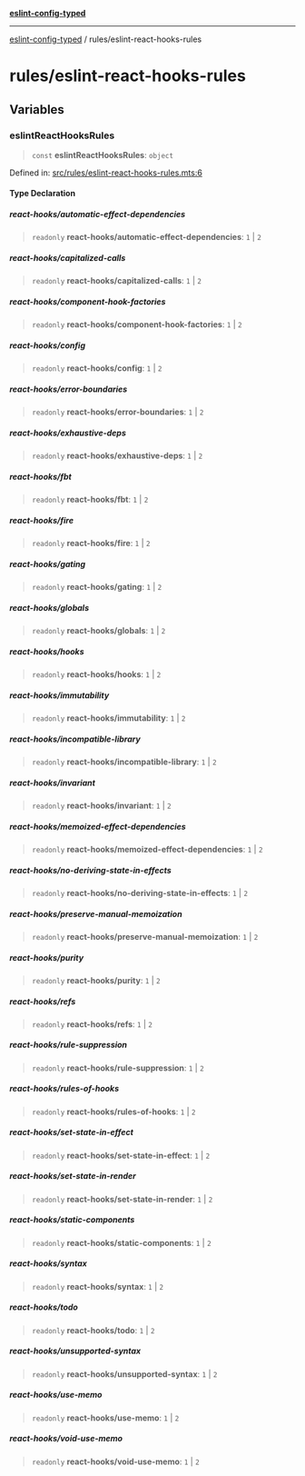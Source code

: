 [**eslint-config-typed**](../README.md)

---

[eslint-config-typed](../README.md) / rules/eslint-react-hooks-rules

# rules/eslint-react-hooks-rules

## Variables

### eslintReactHooksRules

> `const` **eslintReactHooksRules**: `object`

Defined in: [src/rules/eslint-react-hooks-rules.mts:6](https://github.com/noshiro-pf/eslint-config-typed/blob/main/src/rules/eslint-react-hooks-rules.mts#L6)

#### Type Declaration

##### react-hooks/automatic-effect-dependencies

> `readonly` **react-hooks/automatic-effect-dependencies**: `1` \| `2`

##### react-hooks/capitalized-calls

> `readonly` **react-hooks/capitalized-calls**: `1` \| `2`

##### react-hooks/component-hook-factories

> `readonly` **react-hooks/component-hook-factories**: `1` \| `2`

##### react-hooks/config

> `readonly` **react-hooks/config**: `1` \| `2`

##### react-hooks/error-boundaries

> `readonly` **react-hooks/error-boundaries**: `1` \| `2`

##### react-hooks/exhaustive-deps

> `readonly` **react-hooks/exhaustive-deps**: `1` \| `2`

##### react-hooks/fbt

> `readonly` **react-hooks/fbt**: `1` \| `2`

##### react-hooks/fire

> `readonly` **react-hooks/fire**: `1` \| `2`

##### react-hooks/gating

> `readonly` **react-hooks/gating**: `1` \| `2`

##### react-hooks/globals

> `readonly` **react-hooks/globals**: `1` \| `2`

##### react-hooks/hooks

> `readonly` **react-hooks/hooks**: `1` \| `2`

##### react-hooks/immutability

> `readonly` **react-hooks/immutability**: `1` \| `2`

##### react-hooks/incompatible-library

> `readonly` **react-hooks/incompatible-library**: `1` \| `2`

##### react-hooks/invariant

> `readonly` **react-hooks/invariant**: `1` \| `2`

##### react-hooks/memoized-effect-dependencies

> `readonly` **react-hooks/memoized-effect-dependencies**: `1` \| `2`

##### react-hooks/no-deriving-state-in-effects

> `readonly` **react-hooks/no-deriving-state-in-effects**: `1` \| `2`

##### react-hooks/preserve-manual-memoization

> `readonly` **react-hooks/preserve-manual-memoization**: `1` \| `2`

##### react-hooks/purity

> `readonly` **react-hooks/purity**: `1` \| `2`

##### react-hooks/refs

> `readonly` **react-hooks/refs**: `1` \| `2`

##### react-hooks/rule-suppression

> `readonly` **react-hooks/rule-suppression**: `1` \| `2`

##### react-hooks/rules-of-hooks

> `readonly` **react-hooks/rules-of-hooks**: `1` \| `2`

##### react-hooks/set-state-in-effect

> `readonly` **react-hooks/set-state-in-effect**: `1` \| `2`

##### react-hooks/set-state-in-render

> `readonly` **react-hooks/set-state-in-render**: `1` \| `2`

##### react-hooks/static-components

> `readonly` **react-hooks/static-components**: `1` \| `2`

##### react-hooks/syntax

> `readonly` **react-hooks/syntax**: `1` \| `2`

##### react-hooks/todo

> `readonly` **react-hooks/todo**: `1` \| `2`

##### react-hooks/unsupported-syntax

> `readonly` **react-hooks/unsupported-syntax**: `1` \| `2`

##### react-hooks/use-memo

> `readonly` **react-hooks/use-memo**: `1` \| `2`

##### react-hooks/void-use-memo

> `readonly` **react-hooks/void-use-memo**: `1` \| `2`
